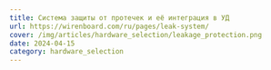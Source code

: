 ```yaml
---
title: Система защиты от протечек и её интеграция в УД
url: https://wirenboard.com/ru/pages/leak-system/
cover: /img/articles/hardware_selection/leakage_protection.png
date: 2024-04-15
category: hardware_selection
---
```

